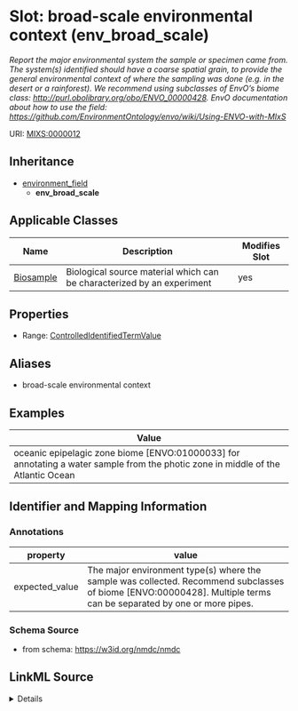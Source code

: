 # Slot: broad-scale environmental context (env_broad_scale)


_Report the major environmental system the sample or specimen came from. The system(s) identified should have a coarse spatial grain, to provide the general environmental context of where the sampling was done (e.g. in the desert or a rainforest). We recommend using subclasses of EnvO’s biome class:  http://purl.obolibrary.org/obo/ENVO_00000428. EnvO documentation about how to use the field: https://github.com/EnvironmentOntology/envo/wiki/Using-ENVO-with-MIxS_



URI: [MIXS:0000012](https://w3id.org/mixs/0000012)




## Inheritance

* [environment_field](environment_field.md)
    * **env_broad_scale**





## Applicable Classes

| Name | Description | Modifies Slot |
| --- | --- | --- |
[Biosample](Biosample.md) | Biological source material which can be characterized by an experiment |  yes  |







## Properties

* Range: [ControlledIdentifiedTermValue](ControlledIdentifiedTermValue.md)



## Aliases


* broad-scale environmental context




## Examples

| Value |
| --- |
| oceanic epipelagic zone biome [ENVO:01000033] for annotating a water sample from the photic zone in middle of the Atlantic Ocean |

## Identifier and Mapping Information





### Annotations

| property | value |
| --- | --- |
| expected_value | The major environment type(s) where the sample was collected. Recommend subclasses of biome [ENVO:00000428]. Multiple terms can be separated by one or more pipes. |



### Schema Source


* from schema: https://w3id.org/nmdc/nmdc




## LinkML Source

<details>
```yaml
name: env_broad_scale
annotations:
  expected_value:
    tag: expected_value
    value: The major environment type(s) where the sample was collected. Recommend
      subclasses of biome [ENVO:00000428]. Multiple terms can be separated by one
      or more pipes.
description: 'Report the major environmental system the sample or specimen came from.
  The system(s) identified should have a coarse spatial grain, to provide the general
  environmental context of where the sampling was done (e.g. in the desert or a rainforest).
  We recommend using subclasses of EnvO’s biome class:  http://purl.obolibrary.org/obo/ENVO_00000428.
  EnvO documentation about how to use the field: https://github.com/EnvironmentOntology/envo/wiki/Using-ENVO-with-MIxS'
title: broad-scale environmental context
examples:
- value: oceanic epipelagic zone biome [ENVO:01000033] for annotating a water sample
    from the photic zone in middle of the Atlantic Ocean
from_schema: https://w3id.org/nmdc/nmdc
aliases:
- broad-scale environmental context
rank: 1000
is_a: environment field
string_serialization: '{termLabel} {[termID]}'
slot_uri: MIXS:0000012
multivalued: false
alias: env_broad_scale
domain_of:
- Biosample
range: ControlledIdentifiedTermValue

```
</details>